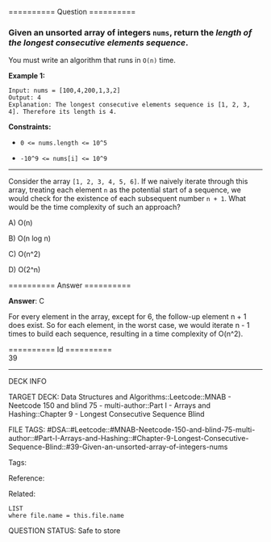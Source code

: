 ========== Question ==========  

### Given an unsorted array of integers `nums`, return the _length of the longest consecutive elements sequence_.

You must write an algorithm that runs in `O(n)` time.

**Example 1:**

```
Input: nums = [100,4,200,1,3,2]
Output: 4
Explanation: The longest consecutive elements sequence is [1, 2, 3, 4]. Therefore its length is 4.
```

**Constraints:**

- `0 <= nums.length <= 10^5`

- `-10^9 <= nums[i] <= 10^9`

---

Consider the array `[1, 2, 3, 4, 5, 6]`. If we naively iterate through this
array, treating each element `n` as the potential start of a sequence, we would
check for the existence of each subsequent number `n + 1`. What would be the
time complexity of such an approach?

A) O(n)

B) O(n log n)

C) O(n^2)

D) O(2^n)  

========== Answer ==========  

**Answer**: C

For every element in the array, except for 6, the follow-up element n + 1 does
exist. So for each element, in the worst case, we would iterate n - 1 times to
build each sequence, resulting in a time complexity of O(n^2).

========== Id ==========  
39

---

DECK INFO

TARGET DECK: Data Structures and Algorithms::Leetcode::MNAB - Neetcode 150 and blind 75 - multi-author::Part I - Arrays and Hashing::Chapter 9 - Longest Consecutive Sequence Blind

FILE TAGS: #DSA::#Leetcode::#MNAB-Neetcode-150-and-blind-75-multi-author::#Part-I-Arrays-and-Hashing::#Chapter-9-Longest-Consecutive-Sequence-Blind::#39-Given-an-unsorted-array-of-integers-nums

Tags:

Reference:

Related:

```dataview
LIST
where file.name = this.file.name
```
QUESTION STATUS: Safe to store
